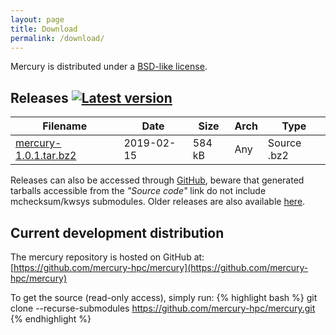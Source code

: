```yaml
---
layout: page
title: Download
permalink: /download/
---
```


Mercury is distributed under a [BSD-like license][license].

## Releases [![Latest version][mercury-release-svg]][mercury-release-link]

Filename                           | Date       | Size    | Arch | Type
---------------------------------- | ---------- | ------- | ---- | -----------
[mercury-1.0.1.tar.bz2][1.0.1] | 2019-02-15 | 584 kB  | Any  | Source .bz2

Releases can also be accessed through [GitHub][gh-releases], beware that
generated tarballs accessible from the *"Source code"* link do not include
mchecksum/kwsys submodules. Older releases are also available [here][ftp]. 

## Current development distribution

The mercury repository is hosted on GitHub at:
[https://github.com/mercury-hpc/mercury](https://github.com/mercury-hpc/mercury)

To get the source (read-only access), simply run:
{% highlight bash %}
git clone --recurse-submodules https://github.com/mercury-hpc/mercury.git 
{% endhighlight %}

[mercury-release-svg]: https://img.shields.io/github/release/mercury-hpc/mercury.svg
[mercury-release-link]: https://github.com/mercury-hpc/mercury/releases/latest
[license]: https://github.com/mercury-hpc/mercury/blob/master/COPYING
[1.0.1]: https://github.com/mercury-hpc/mercury/releases/download/v1.0.1/mercury-1.0.1.tar.bz2
[ftp]: ftp://ftp.mcs.anl.gov/pub/mercury/releases/
[gh-releases]: https://github.com/mercury-hpc/mercury/releases
